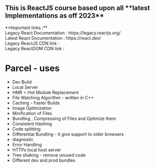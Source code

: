 <h2>This is ReactJS course based upon all **latest Implementations as off 2023**</h2>
<p>
  **Important links :** <br>
  Legacy React Documentation : https://legacy.reactjs.org/ <br>
  Latest React Documentation : https://react.dev/ <br>
  Legacy ReactJS CDN link : <script crossorigin src="https://unpkg.com/react@18/umd/react.development.js"></script> <br>
  Legacy ReactDOM CDN link : <script crossorigin src="https://unpkg.com/react-dom@18/umd/react-dom.development.js"></script> <br>
</p>

# Parcel - uses
- Dev Build
- Local Server
- HMR = Hot Module Replacement
- File Watching Algorithm - written in C++
- Caching - Faster Builds
- Image Optimization
- Minification of Files
- Bundling , Compressing of Files and Optimize them
- Consistent Hashing
- Code splitting
- Differential Bundling - it give support to older browsers
- diagnostic
- Error Handling
- HTTPs local host server
- Tree shaking - remove unused code
- Different dev and prod bundles